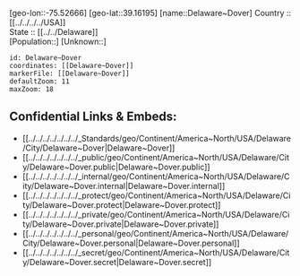 ﻿---
location: [39.16195,-75.52666] 
mapzoom: [7,12] 
mapmarker: city 
type: City
tags:
- geo/City


SpocWebEntityId: 36082
isDeleted: false
confidential: public

---
[geo-lon::-75.52666] 
[geo-lat::39.16195] 
[name::Delaware~Dover] 
Country :: [[../../../../USA]]  
State :: [[../../Delaware]]  
[Population::] 
[Unknown::] 


```leaflet
id: Delaware~Dover
coordinates: [[Delaware~Dover]] 
markerFile: [[Delaware~Dover]] 
defaultZoom: 11 
maxZoom: 18
```


## Confidential Links & Embeds: 
- [[../../../../../../../_Standards/geo/Continent/America~North/USA/Delaware/City/Delaware~Dover|Delaware~Dover]] 
- [[../../../../../../../_public/geo/Continent/America~North/USA/Delaware/City/Delaware~Dover.public|Delaware~Dover.public]] 
- [[../../../../../../../_internal/geo/Continent/America~North/USA/Delaware/City/Delaware~Dover.internal|Delaware~Dover.internal]] 
- [[../../../../../../../_protect/geo/Continent/America~North/USA/Delaware/City/Delaware~Dover.protect|Delaware~Dover.protect]] 
- [[../../../../../../../_private/geo/Continent/America~North/USA/Delaware/City/Delaware~Dover.private|Delaware~Dover.private]] 
- [[../../../../../../../_personal/geo/Continent/America~North/USA/Delaware/City/Delaware~Dover.personal|Delaware~Dover.personal]] 
- [[../../../../../../../_secret/geo/Continent/America~North/USA/Delaware/City/Delaware~Dover.secret|Delaware~Dover.secret]] 
